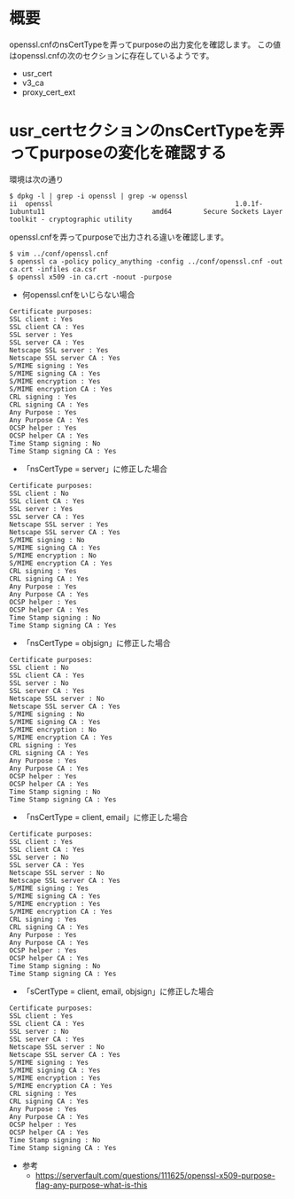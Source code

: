 # 概要
openssl.cnfのnsCertTypeを弄ってpurposeの出力変化を確認します。
この値はopenssl.cnfの次のセクションに存在しているようです。
- usr_cert
- v3_ca
- proxy_cert_ext

# usr_certセクションのnsCertTypeを弄ってpurposeの変化を確認する
環境は次の通り
```
$ dpkg -l | grep -i openssl | grep -w openssl
ii  openssl                                              1.0.1f-1ubuntu11                           amd64        Secure Sockets Layer toolkit - cryptographic utility
```

openssl.cnfを弄ってpurposeで出力される違いを確認します。
```
$ vim ../conf/openssl.cnf
$ openssl ca -policy policy_anything -config ../conf/openssl.cnf -out ca.crt -infiles ca.csr
$ openssl x509 -in ca.crt -noout -purpose 
```

- 何openssl.cnfをいじらない場合
```
Certificate purposes:
SSL client : Yes
SSL client CA : Yes
SSL server : Yes
SSL server CA : Yes
Netscape SSL server : Yes
Netscape SSL server CA : Yes
S/MIME signing : Yes
S/MIME signing CA : Yes
S/MIME encryption : Yes
S/MIME encryption CA : Yes
CRL signing : Yes
CRL signing CA : Yes
Any Purpose : Yes
Any Purpose CA : Yes
OCSP helper : Yes
OCSP helper CA : Yes
Time Stamp signing : No
Time Stamp signing CA : Yes
```

- 「nsCertType = server」に修正した場合
```
Certificate purposes:
SSL client : No
SSL client CA : Yes
SSL server : Yes
SSL server CA : Yes
Netscape SSL server : Yes
Netscape SSL server CA : Yes
S/MIME signing : No
S/MIME signing CA : Yes
S/MIME encryption : No
S/MIME encryption CA : Yes
CRL signing : Yes
CRL signing CA : Yes
Any Purpose : Yes
Any Purpose CA : Yes
OCSP helper : Yes
OCSP helper CA : Yes
Time Stamp signing : No
Time Stamp signing CA : Yes
```

- 「nsCertType = objsign」に修正した場合
```
Certificate purposes:
SSL client : No
SSL client CA : Yes
SSL server : No
SSL server CA : Yes
Netscape SSL server : No
Netscape SSL server CA : Yes
S/MIME signing : No
S/MIME signing CA : Yes
S/MIME encryption : No
S/MIME encryption CA : Yes
CRL signing : Yes
CRL signing CA : Yes
Any Purpose : Yes
Any Purpose CA : Yes
OCSP helper : Yes
OCSP helper CA : Yes
Time Stamp signing : No
Time Stamp signing CA : Yes
```

- 「nsCertType = client, email」に修正した場合
```
Certificate purposes:
SSL client : Yes
SSL client CA : Yes
SSL server : No
SSL server CA : Yes
Netscape SSL server : No
Netscape SSL server CA : Yes
S/MIME signing : Yes
S/MIME signing CA : Yes
S/MIME encryption : Yes
S/MIME encryption CA : Yes
CRL signing : Yes
CRL signing CA : Yes
Any Purpose : Yes
Any Purpose CA : Yes
OCSP helper : Yes
OCSP helper CA : Yes
Time Stamp signing : No
Time Stamp signing CA : Yes
```

- 「sCertType = client, email, objsign」に修正した場合
```
Certificate purposes:
SSL client : Yes
SSL client CA : Yes
SSL server : No
SSL server CA : Yes
Netscape SSL server : No
Netscape SSL server CA : Yes
S/MIME signing : Yes
S/MIME signing CA : Yes
S/MIME encryption : Yes
S/MIME encryption CA : Yes
CRL signing : Yes
CRL signing CA : Yes
Any Purpose : Yes
Any Purpose CA : Yes
OCSP helper : Yes
OCSP helper CA : Yes
Time Stamp signing : No
Time Stamp signing CA : Yes
```

- 参考
  - https://serverfault.com/questions/111625/openssl-x509-purpose-flag-any-purpose-what-is-this

